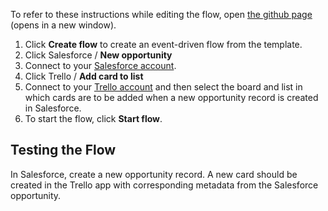 To refer to these instructions while editing the flow, open [the github page](https://github.com/ot4i/app-connect-templates/blob/master/resources/markdown/Create%20a%20new%20Trello%20card%20when%20a%20new%20opportunity%20record%20is%20created%20in%20Salesforce_instructions.md) (opens in a new window).

1. Click **Create flow** to create an event-driven flow from the template.
2. Click Salesforce / **New opportunity**
3. Connect to your [Salesforce account](https://ibm.biz/ach2salesforce).
4. Click Trello / **Add card to list**
5. Connect to your [Trello account](https://ibm.biz/actrello) and then select the board and list in which cards are to be added when a new opportunity record is created in Salesforce.
6. To start the flow, click **Start flow**.

## Testing the Flow

In Salesforce, create a new opportunity record.  A new card should be created in the Trello app with corresponding metadata from the Salesforce opportunity.

